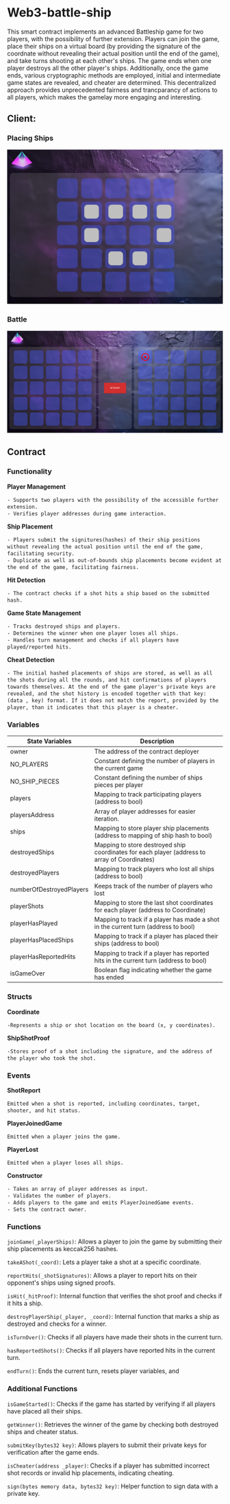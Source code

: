 # Web3-battle-ship


This smart contract implements an advanced Battleship game for two players, with the possibility of further extension. Players can join the game, place their ships on a virtual board (by providing the signature of the coordnate without revealing their actual position until the end of the game), and take turns shooting at each other's ships. The game ends when one player destroys all the other player's ships. Additionally, once the game ends, various cryptographic methods are employed, initial and intermediate game states are revealed, and cheater are determined. This decentralized approach provides unprecedented fairness and trancparancy of actions to all players, which makes the gamelay more engaging and interesting.

## Client:

### Placing Ships
![alt text](./battle-ship/public/image.png)

### Battle
![alt text](./battle-ship/public/image-1.png)

## Contract
### Functionality
**Player Management**
    
    - Supports two players with the possibility of the accessible further extension.
    - Verifies player addresses during game interaction.

**Ship Placement**
    
    - Players submit the signitures(hashes) of their ship positions without revealing the actual position until the end of the game, facilitating security.
    - Duplicate as well as out-of-bounds ship placements become evident at the end of the game, facilitating fairness.

**Hit Detection**
    
    - The contract checks if a shot hits a ship based on the submitted hash.

**Game State Management**
    
    - Tracks destroyed ships and players.
    - Determines the winner when one player loses all ships.
    - Handles turn management and checks if all players have played/reported hits.

**Cheat Detection**
    
    - The initial hashed placements of ships are stored, as well as all the shots during all the rounds, and hit confirmations of players towards themselves. At the end of the game player's private keys are revealed, and the shot history is encoded together with that key: (data , key) format. If it does not match the report, provided by the player, than it indicates that this player is a cheater.

### Variables
| State Variables | Description |
| ----------- | ----------- |
| owner | The address of the contract deployer |
| NO_PLAYERS | Constant defining the number of players in the current game  |
| NO_SHIP_PIECES | Constant defining the number of ships pieces per player |
| players | Mapping to track participating players (address to bool) |
| playersAddress | Array of player addresses for easier iteration. |
| ships | Mapping to store player ship placements (address to mapping of ship hash to bool) |
| destroyedShips | Mapping to store destroyed ship coordinates for each player (address to array of Coordinates) |
| destroyedPlayers | Mapping to track players who lost all ships (address to bool) |
| numberOfDestroyedPlayers | Keeps track of the number of players who lost |
| playerShots | Mapping to store the last shot coordinates for each player (address to Coordinate) |
| playerHasPlayed | Mapping to track if a player has made a shot in the current turn (address to bool) |
| playerHasPlacedShips | Mapping to track if a player has placed their ships (address to bool) |
| playerHasReportedHits | Mapping to track if a player has reported hits in the current turn (address to bool) |
| isGameOver | Boolean flag indicating whether the game has ended |


### Structs
**Coordinate**
    
    -Represents a ship or shot location on the board (x, y coordinates).
**ShipShotProof**
    
    -Stores proof of a shot including the signature, and the address of the player who took the shot.

### Events
**ShotReport**

    Emitted when a shot is reported, including coordinates, target, shooter, and hit status.
**PlayerJoinedGame**

    Emitted when a player joins the game.
**PlayerLost**

    Emitted when a player loses all ships.
**Constructor**
    
    - Takes an array of player addresses as input.
    - Validates the number of players.
    - Adds players to the game and emits PlayerJoinedGame events.
    - Sets the contract owner.


### Functions
`joinGame(_playerShips)`: 
Allows a player to join the game by submitting their ship placements as keccak256 hashes.

`takeAShot(_coord)`:
Lets a player take a shot at a specific coordinate.

`reportHits(_shotSignatures)`:
Allows a player to report hits on their opponent's ships using signed proofs.

`isHit(_hitProof)`:
Internal function that verifies the shot proof and checks if it hits a ship.

`destroyPlayerShip(_player, _coord)`:
Internal function that marks a ship as destroyed and checks for a winner.

`isTurnOver()`:
Checks if all players have made their shots in the current turn.

`hasReportedShots()`:
Checks if all players have reported hits in the current turn.

`endTurn()`:
Ends the current turn, resets player variables, and

### Additional Functions

`isGameStarted()`: 
Checks if the game has started by verifying if all players have placed all their ships.

`getWinner()`: 
Retrieves the winner of the game by checking both destroyed ships and cheater status.

`submitKey(bytes32 key)`:
Allows players to submit their private keys for verification after the game ends.

`isCheater(address _player)`:
Checks if a player has submitted incorrect shot records or invalid hip placements, indicating cheating.

`sign(bytes memory data, bytes32 key)`:
Helper function to sign data with a private key.

